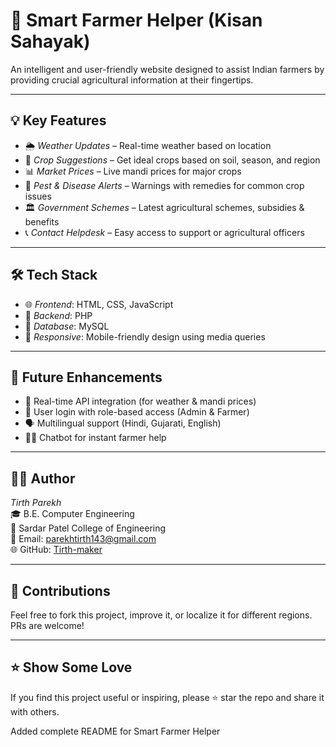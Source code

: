 # 🌾 Smart Farmer Helper (Kisan Sahayak)

An intelligent and user-friendly website designed to assist Indian farmers by providing crucial agricultural information at their fingertips.

---

## 💡 Key Features

- 🌦 *Weather Updates* – Real-time weather based on location
- 🌱 *Crop Suggestions* – Get ideal crops based on soil, season, and region
- 📊 *Market Prices* – Live mandi prices for major crops
- 🐛 *Pest & Disease Alerts* – Warnings with remedies for common crop issues
- 🏛 *Government Schemes* – Latest agricultural schemes, subsidies & benefits
- 📞 *Contact Helpdesk* – Easy access to support or agricultural officers

---

## 🛠 Tech Stack

- 🌐 *Frontend*: HTML, CSS, JavaScript
- 🧠 *Backend*: PHP
- 💽 *Database*: MySQL
- 📲 *Responsive*: Mobile-friendly design using media queries

---

## 🔐 Future Enhancements

- 🔁 Real-time API integration (for weather & mandi prices)
- 🔐 User login with role-based access (Admin & Farmer)
- 🗣 Multilingual support (Hindi, Gujarati, English)
- 🧑‍🌾 Chatbot for instant farmer help

---

## 👨‍💻 Author

*Tirth Parekh*  
🎓 B.E. Computer Engineering  
🏫 Sardar Patel College of Engineering  
📧 Email: parekhtirth143@gmail.com  
🌐 GitHub: [Tirth-maker](https://github.com/Tirth-maker)

---

## 🤝 Contributions

Feel free to fork this project, improve it, or localize it for different regions. PRs are welcome!

---

## ⭐ Show Some Love

If you find this project useful or inspiring, please ⭐ star the repo and share it with others.

Added complete README for Smart Farmer Helper
